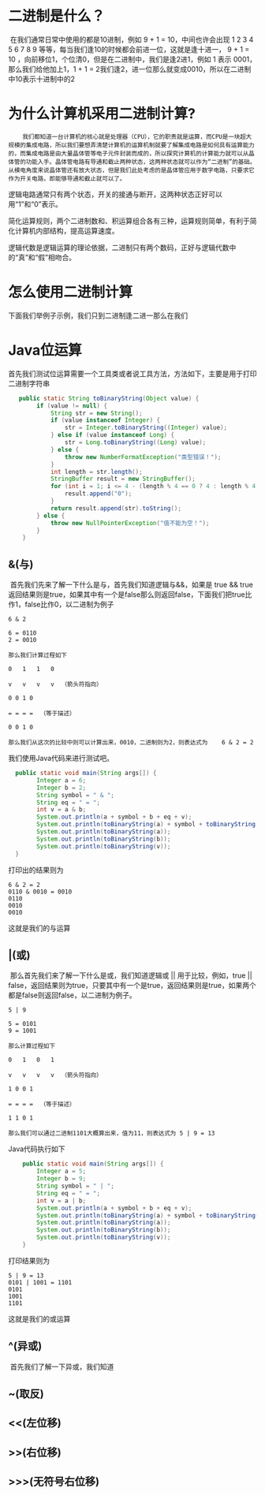 # 二进制是什么？

​		在我们通常日常中使用的都是10进制，例如 9 + 1 =  10，中间也许会出现 1 2 3 4 5 6 7 8 9 等等，每当我们逢10的时候都会前进一位，这就是逢十进一， 9 + 1 = 10 ，向前移位1，个位清0，但是在二进制中，我们是逢2进1，例如 1 表示 0001，那么我们给他加上1，1 + 1 = 2我们逢2，进一位那么就变成0010，所以在二进制中10表示十进制中的2

# 为什么计算机采用二进制计算?

  		我们都知道一台计算机的核心就是处理器（CPU），它的职责就是运算，而CPU是一块超大规模的集成电路，所以我们要想弄清楚计算机的运算机制就要了解集成电路是如何具有运算能力的，而集成电路是由大量晶体管等电子元件封装而成的，所以探究计算机的计算能力就可以从晶体管的功能入手。晶体管电路有导通和截止两种状态，这两种状态就可以作为“二进制”的基础。从模电角度来说晶体管还有放大状态，但是我们此处考虑的是晶体管应用于数字电路，只要求它作为开关电路，即能够导通和截止就可以了。

​		逻辑电路通常只有两个状态，开关的接通与断开，这两种状态正好可以用“1”和“0”表示。

​		简化运算规则，两个二进制数和、积运算组合各有三种，运算规则简单，有利于简化计算机内部结构，提高运算速度。

​		逻辑代数是逻辑运算的理论依据，二进制只有两个数码，正好与逻辑代数中的“真”和“假”相吻合。

# 怎么使用二进制计算

下面我们举例子示例，我们只到二进制逢二进一那么在我们



# Java位运算

首先我们测试位运算需要一个工具类或者说工具方法，方法如下，主要是用于打印二进制字符串

```java
   public static String toBinaryString(Object value) {
        if (value != null) {
            String str = new String();
            if (value instanceof Integer) {
                str = Integer.toBinaryString((Integer) value);
            } else if (value instanceof Long) {
                str = Long.toBinaryString((Long) value);
            } else {
                throw new NumberFormatException("类型错误！");
            }
            int length = str.length();
            StringBuffer result = new StringBuffer();
            for (int i = 1; i <= 4 - (length % 4 == 0 ? 4 : length % 4); i++) {
                result.append("0");
            }
            return result.append(str).toString();
        } else {
            throw new NullPointerException("值不能为空！");
        }
    }
```

## &(与)

​			首先我们先来了解一下什么是与，首先我们知道逻辑与&&，如果是  true && true 返回结果则是true，如果其中有一个是false那么则返回false，下面我们把true比作1，false比作0，以二进制为例子

```
6 & 2

6 = 0110
2 = 0010

那么我们计算过程如下

0	1	1	0

v	v	v	v  （箭头符指向）

0 0 1 0

= = = =	 （等于描述）

0 0 1 0

那么我们从这次的比较中则可以计算出来，0010，二进制则为2，则表达式为    6 & 2 = 2
```

我们使用Java代码来进行测试吧。

```java
  public static void main(String args[]) {
        Integer a = 6;
        Integer b = 2;
        String symbol = " & ";
        String eq = " = ";
        int v = a & b;
        System.out.println(a + symbol + b + eq + v);
        System.out.println(toBinaryString(a) + symbol + toBinaryString(b) + eq + toBinaryString(v));
        System.out.println(toBinaryString(a));
        System.out.println(toBinaryString(b));
        System.out.println(toBinaryString(v));
  }
```

打印出的结果则为

```
6 & 2 = 2
0110 & 0010 = 0010
0110
0010
0010
```

这就是我们的与运算

## |(或)

​				那么首先我们来了解一下什么是或，我们知道逻辑或 || 用于比较，例如，true || false，返回结果则为true，只要其中有一个是true，返回结果则是true，如果两个都是false则返回false，以二进制为例子。

```
5 | 9

5 = 0101
9 = 1001

那么计算过程如下

0	1	0	1

v	v	v	v  （箭头符指向）

1 0 0 1

= = = =	 （等于描述）

1 1 0 1

那么我们可以通过二进制1101大概算出来，值为11，则表达式为 5 | 9 = 13
```

Java代码执行如下

```java
    public static void main(String args[]) {
        Integer a = 5;
        Integer b = 9;
        String symbol = " | ";
        String eq = " = ";
        int v = a | b;
        System.out.println(a + symbol + b + eq + v);
        System.out.println(toBinaryString(a) + symbol + toBinaryString(b) + eq + toBinaryString(v));
        System.out.println(toBinaryString(a));
        System.out.println(toBinaryString(b));
        System.out.println(toBinaryString(v));
    }
```

打印结果则为

```
5 | 9 = 13
0101 | 1001 = 1101
0101
1001
1101
```

这就是我们的或运算

## ^(异或)

​				首先我们了解一下异或，我们知道

## ~(取反)

## <<(左位移)

## >>(右位移)

## >>>(无符号右位移)